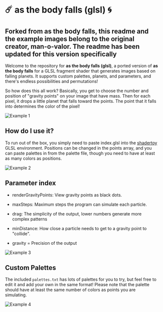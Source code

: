 # ☄️ as the body falls (glsl) 🌀

Forked from **as the body falls**, this readme and the example images belong to the original creator, man-o-valor. The readme has been updated for this version specifically
-
Welcome to the repository for **as the body falls (glsl)**, a ported version of **as the body falls** for a GLSL fragment shader that generates images based on falling planets. It supports custom palettes, planets, and parameters, and there's endless possibilities and permutations!

So how does this all work? Basically, you get to choose the number and position of "gravity points" on your image that have mass. Then for each pixel, it drops a little planet that falls toward the points. The point that it falls into determines the color of the pixel!

![Example 1](/example1.png)

## How do I use it?

To run out of the box, you simply need to paste index.glsl into the [shadertoy](https://www.shadertoy.com/new) GLSL environment. Positions can be changed in the points array, and you can paste palettes in from the palette file, though you need to have at least as many colors as positions.

![Example 2](/example2.png)

## Parameter index

- renderGravityPoints: View gravity points as black dots.
    
- maxSteps: Maximum steps the program can simulate each particle.

- drag: The simplicity of the output, lower numbers generate more complex patterns

- minDistance: How close a particle needs to get to a gravity point to "collide".
    
- gravity = Precision of the output

![Example 3](/example3.png)

## Custom Palettes

The included `palettes.txt` has lots of palettes for you to try, but feel free to edit it and add your own in the same format! Please note that the palette should have at least the same number of colors as points you are simulating.

![Example 4](/example4.png)
